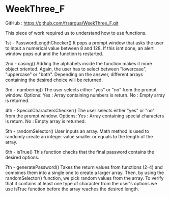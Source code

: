 # WeekThree_F

GitHub : https://github.com/frsargua/WeekThree_F.git


This piece of work required us to understand how to use functions.

1st - PasswordLengthChecker()
      It pops a prompt window that asks the user to input a numerical value between 8 and 128. If this isnt done, an alert window pops out and the function is restarted.

2nd - casing()
      Adding the alphabets inside the function makes it more object oriented. Again, the user has to select between "lowercase", "uppercase" or "both". Depending on the answer, different arrays containing the desired choice will be returned.

3rd - numbering()
      The user selects either "yes" or "no" from the prompt window.
      Options:
        Yes : Array containing numbers is return.
        No  : Empty array is returned.

4th - SpecialCharactersChecker()
      The user selects either "yes" or "no" from the prompt window.
      Options:
        Yes : Array containing special characters is return.
        No  : Empty array is returned.

5th - randomSelector()
      User inputs an array. Math method is used to randomly create an integer value smaller or equals to the length of the array.

6th - isTrue()
      This function checks that the final password contains the desired options.

7th - generatePassword()
      Takes the return values from functions (2-4) and combines them into a single one to create a larger array. Then, by using the randomSelector() function, we pick random values from the array. To verify that it contains at least one type of character from the user's options we use isTrue function before the array reaches the desired length.